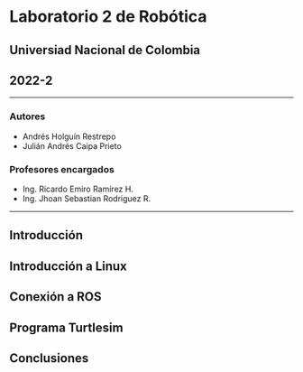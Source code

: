 # Laboratorio 2 de Robótica
## Universiad Nacional de Colombia
## 2022-2
***
### Autores
- Andrés Holguín Restrepo 
- Julián Andrés Caipa Prieto
### Profesores encargados
- Ing. Ricardo Emiro Ramírez H.
- Ing. Jhoan Sebastian Rodriguez R.
***


## Introducción 

## Introducción a Linux

## Conexión a ROS

## Programa Turtlesim

## Conclusiones

